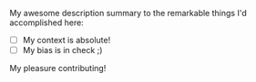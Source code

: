 My awesome description summary to the remarkable things I'd accomplished here:

- [ ] My context is absolute!
- [ ] My bias is in check ;)

My pleasure contributing!
